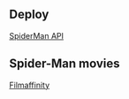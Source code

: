 ## Deploy
<a href="https://rafael2026.github.io/frontend/Spider-Man">SpiderMan API</a>

## Spider-Man movies
<a href="https://www.filmaffinity.com/es/movie-group.php?group-id=74">Filmaffinity</a>
